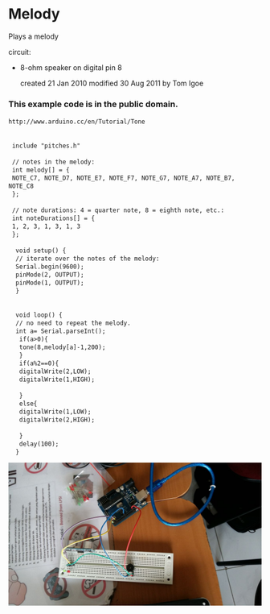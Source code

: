 # Melody

 Plays a melody

  circuit:
  * 8-ohm speaker on digital pin 8

    created 21 Jan 2010
    modified 30 Aug 2011
    by Tom Igoe

### This example code is in the public domain.

    http://www.arduino.cc/en/Tutorial/Tone

 
     include "pitches.h"

     // notes in the melody:
     int melody[] = {
     NOTE_C7, NOTE_D7, NOTE_E7, NOTE_F7, NOTE_G7, NOTE_A7, NOTE_B7, NOTE_C8
     };

     // note durations: 4 = quarter note, 8 = eighth note, etc.:
     int noteDurations[] = {
     1, 2, 3, 1, 3, 1, 3
     };

      void setup() {
      // iterate over the notes of the melody:
      Serial.begin(9600);
      pinMode(2, OUTPUT);
      pinMode(1, OUTPUT);
      }


      void loop() {
      // no need to repeat the melody.
      int a= Serial.parseInt();
       if(a>0){
       tone(8,melody[a]-1,200);
       }
       if(a%2==0){
       digitalWrite(2,LOW);
       digitalWrite(1,HIGH);
  
       }
       else{
       digitalWrite(1,LOW);
       digitalWrite(2,HIGH);
 
       }
       delay(100);
      }

![SS ARD][img1]
     
[img1]: /Photo%20Arduino/melody.jpg "SS ARD"
